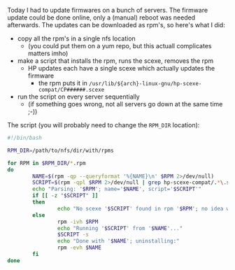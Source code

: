 Today I had to update firmwares on a bunch of servers. The firmware update could be done online, only a (manual) reboot was needed afterwards. The updates can be downloaded as rpm's, so here's what I did:

* copy all the rpm's in a single nfs location
  * (you could put them on a yum repo, but this actuall complicates matters imho)
* make a script that installs the rpm, runs the scexe, removes the rpm
  * HP updates each have a single scexe which actually updates the firmware
	* the rpm puts it in `/usr/lib/${arch}-linux-gnu/hp-scexe-compat/CP######.scexe`
* run the script on every server sequentially
  * (if something goes wrong, not all servers go down at the same time ;-))

The script (you will probably need to change the `RPM_DIR` location):

```bash
#!/bin/bash

RPM_DIR=/path/to/nfs/dir/with/rpms

for RPM in $RPM_DIR/*.rpm
do
        NAME=$(rpm -qp --queryformat '%{NAME}\n' $RPM 2>/dev/null)
        SCRIPT=$(rpm -qpl $RPM 2>/dev/null | grep hp-scexe-compat/.*\.scexe)
        echo "Parsing: '$RPM'; name='$NAME', script='$SCRIPT'"
        if [[ -z "$SCRIPT" ]]
        then
                echo "No scexe '$SCRIPT' found in rpm '$RPM'; no idea what to do ..."
        else
                rpm -ivh $RPM
                echo "Running '$SCRIPT' from '$NAME'..."
                $SCRIPT -s
                echo "Done with '$NAME'; uninstalling:"
                rpm -evh $NAME
        fi
done
```
